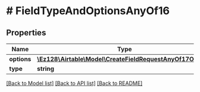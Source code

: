 # # FieldTypeAndOptionsAnyOf16

## Properties

Name | Type | Description | Notes
------------ | ------------- | ------------- | -------------
**options** | [**\Ez128\Airtable\Model\CreateFieldRequestAnyOf17Options**](CreateFieldRequestAnyOf17Options.md) |  |
**type** | **string** |  |

[[Back to Model list]](../../README.md#models) [[Back to API list]](../../README.md#endpoints) [[Back to README]](../../README.md)
